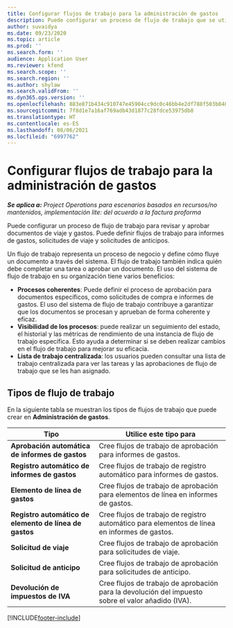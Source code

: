 ```yaml
---
title: Configurar flujos de trabajo para la administración de gastos
description: Puede configurar un proceso de flujo de trabajo que se utiliza para revisar y aprobar documentos de viaje y gastos.
author: suvaidya
ms.date: 09/23/2020
ms.topic: article
ms.prod: ''
ms.search.form: ''
audience: Application User
ms.reviewer: kfend
ms.search.scope: ''
ms.search.region: ''
ms.author: shylaw
ms.search.validFrom: ''
ms.dyn365.ops.version: ''
ms.openlocfilehash: 883e871b434c910747e45904cc9dc0c46bb4e2df788f503b848ad41984884edd
ms.sourcegitcommit: 7f8d1e7a16af769adb43d1877c28fdce53975db8
ms.translationtype: HT
ms.contentlocale: es-ES
ms.lasthandoff: 08/06/2021
ms.locfileid: "6997762"
---
```

# <a name="set-up-workflows-for-expense-management"></a>Configurar flujos de trabajo para la administración de gastos

_**Se aplica a:** Project Operations para escenarios basados en recursos/no mantenidos, implementación lite: del acuerdo a la factura proforma_

Puede configurar un proceso de flujo de trabajo para revisar y aprobar documentos de viaje y gastos. Puede definir flujos de trabajo para informes de gastos, solicitudes de viaje y solicitudes de anticipos.

Un flujo de trabajo representa un proceso de negocio y define cómo fluye un documento a través del sistema. El flujo de trabajo también indica quién debe completar una tarea o aprobar un documento. El uso del sistema de flujo de trabajo en su organización tiene varios beneficios:

- **Procesos coherentes**: Puede definir el proceso de aprobación para documentos específicos, como solicitudes de compra e informes de gastos. El uso del sistema de flujo de trabajo contribuye a garantizar que los documentos se procesan y aprueban de forma coherente y eficaz.
- **Visibilidad de los procesos**: puede realizar un seguimiento del estado, el historial y las métricas de rendimiento de una instancia de flujo de trabajo específica. Esto ayuda a determinar si se deben realizar cambios en el flujo de trabajo para mejorar su eficacia.
- **Lista de trabajo centralizada**: los usuarios pueden consultar una lista de trabajo centralizada para ver las tareas y las aprobaciones de flujo de trabajo que se les han asignado. 

## <a name="workflow-types"></a>Tipos de flujo de trabajo

En la siguiente tabla se muestran los tipos de flujos de trabajo que puede crear en **Administración de gastos**.


|              <strong>Tipo</strong>              |                   <strong>Utilice este tipo para</strong>                   |
|-------------------------------------------------|-----------------------------------------------------------------------|
|   <strong>Aprobación automática de informes de gastos</strong> |            Cree flujos de trabajo de aprobación para informes de gastos.             |
|  <strong>Registro automático de informes de gastos</strong>   |        Cree flujos de trabajo de registro automático para informes de gastos.        |
|       <strong>Elemento de línea de gastos</strong>        |     Cree flujos de trabajo de aprobación para elementos de línea en informes de gastos.      |
| <strong>Registro automático de elemento de línea de gastos</strong> | Cree flujos de trabajo de registro automático para elementos de línea en informes de gastos. |
|       <strong>Solicitud de viaje</strong>       |          Cree flujos de trabajo de aprobación para solicitudes de viaje.           |
|      <strong>Solicitud de anticipo</strong>      |         Cree flujos de trabajo de aprobación para solicitudes de anticipo.          |
|        <strong>Devolución de impuestos de IVA</strong>        | Cree flujos de trabajo de aprobación para la devolución del impuesto sobre el valor añadido (IVA).  |


[!INCLUDE[footer-include](../includes/footer-banner.md)]